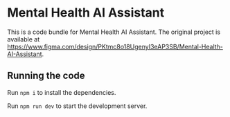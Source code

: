 
  # Mental Health AI Assistant

  This is a code bundle for Mental Health AI Assistant. The original project is available at https://www.figma.com/design/PKtmc8o18UgenyI3eAP3SB/Mental-Health-AI-Assistant.

  ## Running the code

  Run `npm i` to install the dependencies.

  Run `npm run dev` to start the development server.
  